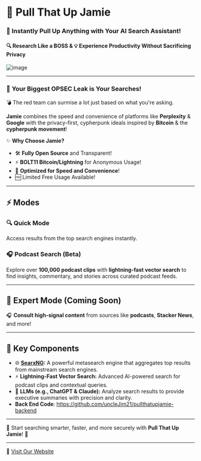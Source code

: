 # 🎉 Pull That Up Jamie  

### 🚀 Instantly Pull Up Anything with Your AI Search Assistant!  
#### 🔍 Research Like a BOSS & 💡 Experience Productivity Without Sacrificing Privacy  

![image](https://github.com/user-attachments/assets/fefa7794-5db7-41cd-bc8f-e2e363c1bedd)  

---

### 🔐 **Your Biggest OPSEC Leak is Your Searches!**  
💣 The red team can surmise a lot just based on what you're asking.  

**Jamie** combines the speed and convenience of platforms like **Perplexity** & **Google** with the privacy-first, cypherpunk ideals inspired by **Bitcoin** & the **cypherpunk movement**!  

✨ **Why Choose Jamie?**  
- 🛠️ **Fully Open Source** and Transparent!  
- ⚡ **BOLT11 Bitcoin/Lightning** for Anonymous Usage!  
- 🚄 **Optimized for Speed and Convenience**!  
- 🆓 Limited Free Usage Available!  

---

## ⚡ Modes  

### 🔍 **Quick Mode**  
Access results from the top search engines instantly.  

### 🎧 **Podcast Search (Beta)**  
Explore over **100,000 podcast clips** with **lightning-fast vector search** to find insights, commentary, and stories across curated podcast feeds.  

---

## 🌟 Expert Mode (Coming Soon)  
🎧 **Consult high-signal content** from sources like **podcasts**, **Stacker News**, and more!  

---

## 🧩 **Key Components**  
- 🌐 **[SearxNG](https://github.com/searxng/searxng):** A powerful metasearch engine that aggregates top results from mainstream search engines.  
- ⚡ **Lightning-Fast Vector Search:** Advanced AI-powered search for podcast clips and contextual queries.  
- 🤖 **LLMs (e.g., ChatGPT & Claude):** Analyze search results to provide executive summaries with precision and clarity.  
- **Back End Code**: https://github.com/uncleJim21/pullthatupjamie-backend  

---

🎉 Start searching smarter, faster, and more securely with **Pull That Up Jamie**! 🚀  

---

🔗 [Visit Our Website](https://pullthatupjamie.ai)  
